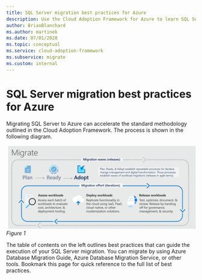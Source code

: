 ```yaml
---
title: SQL Server migration best practices for Azure
description: Use the Cloud Adoption Framework for Azure to learn SQL Server migration best practices to reduce complexity and standardize the migration process.
author: BrianBlanchard
ms.author: martinek
ms.date: 07/01/2020
ms.topic: conceptual
ms.service: cloud-adoption-framework
ms.subservice: migrate
ms.custom: internal
---
```


# SQL Server migration best practices for Azure

Migrating SQL Server to Azure can accelerate the standard methodology outlined in the Cloud Adoption Framework. The process is shown in the following diagram.

![Diagram of Cloud Adoption Framework migration model.](../../_images/migrate/methodology.png)
*Figure 1*

The table of contents on the left outlines best practices that can guide the execution of your SQL Server migration. You can migrate by using Azure Database Migration Guide, Azure Database Migration Service, or other tools. Bookmark this page for quick reference to the full list of best practices.
